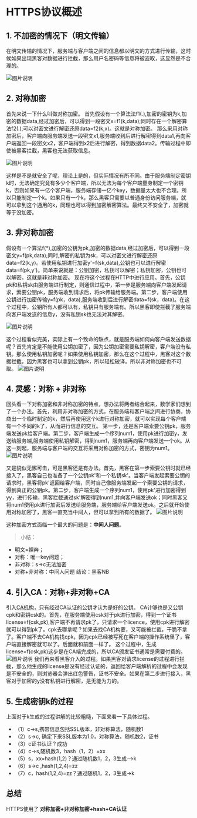 # HTTPS协议概述
## 1. 不加密的情况下（明文传输）
在明文传输的情况下，服务端与客户端之间的信息都以明文的方式进行传输，这时候如果出现黑客对数据进行拦截，那么用户名密码等信息将被盗取，这显然是不合理的。  

![图片说明](https://uploadfiles.nowcoder.com/images/20191107/303744_1573130877113_32C75206283F1BACB102A5E486E3CC85 "图片标题")   

## 2. 对称加密
首先来说一下什么叫做对称加密。
首先假设有一个算法法f1(.),加密的密钥为k,加密的数据data,经过加密后，可以得到一段密文x=f1(k,data);同时存在一个解密算法f2(.),可以对密文进行解密还原data=f2(k,x)。这就是对称加密。
那么采用对称加密后，客户端向服务端发送一段密文x1,服务端收到后进行解密得到data1,再向客户端返回一段密文x2，客户端得到x2后进行解密，得到数据data2。传输过程中即使被黑客拦截，黑客也无法获取信息。  

![图片说明](https://uploadfiles.nowcoder.com/images/20191107/303744_1573131645237_1CA763D1DBDAC979496391B11154F0DF "图片标题")    

这样是不是就安全了呢，理论上是的，但实际情况有所不同。由于服务端制定密钥k时，无法确定究竟有多少个客户端，所以无法为每个客户端量身制定一个密钥k，否则如果有一亿个客户端，服务端存储一亿个key，数据量太大也不合理。所以只能制定一个k。如果只有一个k，那么黑客只需要以普通身份访问服务端，就可以拿到这个通用的k，同理也可以得到加密解密算法。最终又不安全了，加密就等于没加密。

## 3. 非对称加密
假设有一个算法f(*),加密的公钥为pk,加密的数据data,经过加密后，可以得到一段密文y=f(pk,data);同时,解密的私钥为sk，可以对密文进行解密还原data=f2(k,y)。若使用私钥进行加密y'=f(sk,data),公钥也可以进行解密data=f(pk,y')。简单来说就是：公钥加密，私钥可以解密；私钥加密，公钥也可以解密。这就是非对称加密。
现在将这个过程在HTTP中进行应用。首先，公钥pk和私钥sk由服务端进行制定，则通信过程中，第一步是服务端向客户端发起请求，索要公钥pk，服务端收到请求后，将pk传输给服务端。第二步，客户端使用公钥进行加密传输y=f(pk，data),服务端收到后进行解密data=f(sk，data)。在这个过程中，公钥所有人都可以有，私钥只有服务端有。所以黑客即使拦截了服务端向客户端发送的信息y，没有私钥sk也无法对其解密。  

![图片说明](https://uploadfiles.nowcoder.com/images/20191107/303744_1573133074036_65F5074A24620EF32562AB1331F616A4 "图片标题") 

这个过程看似完美，实际上有一个致命的缺点，就是服务端如何向客户端发送数据呢？首先肯定是不能使用公钥加密了，因为公钥加密需要私钥解密，客户端没有私钥。那么使用私钥加密呢？如果使用私钥加密，那么在这个过程中，黑客对这个数据拦截，因为黑客也可以拿到公钥pk，所以轻松破译。所以非对称加密也不可取。
![图片说明](https://uploadfiles.nowcoder.com/images/20191107/303744_1573133355568_A65E35AF65F335753FB8BF56BB38A852 "图片标题") 

## 4. 灵感：对称 + 非对称
回头看一下对称加密和非对称加密的特点，想办法将两者结合起来，数学家们想到了一个办法。首先，利用非对称加密的方式，在服务端和客户端之间进行协商，协商出一个临时制定的k，然后再使用这个k进行对称加密，就可以实现每个客户端有一个不同的k了，从而进行信息的交互。
第一步，还是客户端索要公钥pk，服务端发送pk给客户端。第二步，客户端生成一个序列num1，使用pk进行加密y，发送给服务端,服务端使用私钥解密，得到num1，服务端再向客户端发送一个ok。从这一刻起，服务端与客户端的交互将采用对称加密的方式，密钥为num1。![图片说明](https://uploadfiles.nowcoder.com/images/20191107/303744_1573134532087_3367B1D1490D6A6FCFC219F9F1DD05D6 "图片标题") 

又是貌似无懈可击，可是黑客还是有办法。首先，黑客在第一步索要公钥时就已经接入了，黑客自己也准备了一个公钥pk'和一个私钥sk'。当客户端发起索要公钥的请求时，黑客将pk'返回给客户端，同时自己像服务端发起一个索要公钥的请求，得到真正的公钥pk。第二步，客户端生成一个序列num1，使用pk'进行加密得到yy，进行传输，黑客拦截通过sk'解密得到num1,并向客户端发送ok；同时黑客又将num1使用pk进行加密后发送给服务端，服务端给客户端发送ok。之后就开始使用对称加密了，黑客一直充当中间人，但可以拿到所有的数据了。
![图片说明](https://uploadfiles.nowcoder.com/images/20191107/303744_1573135721796_28D1E19481FA2A3D9564FBEEB4119CA2 "图片标题") 

这种加密方式面临一个最大的问题是：**中间人问题**。

>小结：
- 明文=裸奔；
- 对称：唯一key问题；
- 非对称：s->c无法加密
- 对称+非对称：中间人问题
结论：黑客NB


## 4. 引入CA：对称+非对称+CA
引入[CA机构](https://baike.baidu.com/item/CA%E8%AE%A4%E8%AF%81/6471579?fr=aladdin)，只有经过CA认证的公钥才认为是好的公钥。
CA计够也是又公钥cpk和密钥csk的。首先，在服务端使用csk对于pk进行加密，得到一个证书
license=f(csk,pk),客户端不再请求pk了，只请求一个licence，使用cpk进行解密就可以得到pk了。cpk去哪拿呢？如果去找CA机构要，又可能被拦截，干脆不拿了。客户端不去CA机构找cpk，因为cpk已经被写死在客户端的操作系统里了，客户端直接解密就可以了。后面就和前面一样了。
这个过程中，生成license=f(csk,pk)这步是在CA端完成的，所以CA颁发证书通常是需要付费的。
![图片说明](https://uploadfiles.nowcoder.com/images/20191107/303744_1573136714096_665A01211A183BF84EB35FF595F0992C "图片标题") 
我们再来看黑客介入的过程。如果黑客对请求license的过程进行拦截，那么他生成的license是没有经过认证的，返回给客户端解析的过程中会发现是不安全的，则浏览器会弹出红色警告，证书不安全。如果在第二步进行接入，黑客对于加密的y没有私钥进行解密，是无能为力的。
## 5. 生成密钥k的过程
上面对于k生成的过程讲解的比较粗糙，下面来看一下具体过程。
- （1）c->s,携带信息包括SSL版本，非对称算法，随机数1
- （2）s->c, 确定下来SSL版本为1.0，对称算法，随机数2，证书
- （3）c证书认证？成功
- （4）c->s,随机数3，hash（1，2）=xx
- （5）s，xx=hash(1,2)？通过随机数1，2，3生成-->k
- （6）s->c ,hash(1,2,4)=zz
- （7）c，hash(1,2,4)=zz？通过随机1，2，3生成->k


## 总结
HTTPS使用了 **对称加密+非对称加密+hash+CA认证**


